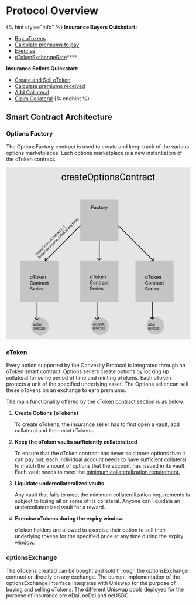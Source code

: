 # Protocol Overview

{% hint style="info" %}
**Insurance Buyers Quickstart:**

* [Buy oTokens](../optionsexchange-buy-and-sell-otokens.md#buy-otokens)
* [Calculate premiums to pay](../optionsexchange-buy-and-sell-otokens.md#calculate-premiums-to-pay)
* [Exercise ](../otoken.md#exercise)
* [oTokenExchangeRate](../otoken.md#otoken-exchange-rate)\*\*\*\*

**Insurance Sellers Quickstart:** 

* [Create and Sell oToken](../otoken.md#eth-collateralized-options-2)
* [Calculate premiums received](../optionsexchange-buy-and-sell-otokens.md#calculate-premiums-received)
* [Add Collateral](../otoken.md#add-eth-collateral)
* [Claim Collateral](../otoken.md#claim-collateral)
{% endhint %}

## Smart Contract Architecture 

### Options Factory

The OptionsFactory contract is used to create and keep track of the various options marketplaces. Each options marketplace is a new instantiation of the oToken contract. 

![Factory contract keeps track of all the oToken contracts.](../.gitbook/assets/screen-shot-2019-12-19-at-6.54.00-pm.png)

### oToken

Every option supported by the Convexity Protocol is integrated through an oToken smart contract. Options sellers create options by locking up collateral for some period of time and minting oTokens. Each oToken protects a unit of the specified underlying asset. The Options seller can sell these oTokens on an exchange to earn premiums. 

The main functionality offered by the oToken contract section is as below:

1. **Create Options \(oTokens\)** 

   To create oTokens, the insurance seller has to first open a [vault](glossary-of-terms.md), add collateral and then mint oTokens. 

2. **Keep the oToken vaults sufficiently collateralized**

   To ensure that the oToken contract has never sold more options than it can pay out, each individual account needs to have sufficient collateral to match the amount of options that the account has issued in its vault. Each vault needs to meet the [minimum collateralization requiremen](glossary-of-terms.md)[t.](glossary-of-terms.md)

3. **Liquidate undercollateralized vaults**

   Any vault that fails to meet the minimum collateralization requirements is subject to losing all or some of its collateral. Anyone can liquidate an undercollateralzed vault for a reward. 

4. **Exercise oTokens during the expiry window**

   oToken holders are allowed to exercise their option to sell their underlying tokens for the specified price at any time during the expiry window. 

### optionsExchange

The oTokens created can be bought and sold through the optionsExchange contract or directly on any exchange. The current implementation of the optionsExchange interface integrates with Uniswap for the purpose of buying and selling oTokens. The different Uniswap pools deployed for the purpose of insurance are oDai, ocDai and ocUSDC. 

